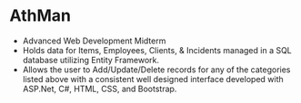 # AthMan
- Advanced Web Development Midterm
- Holds data for Items, Employees, Clients, & Incidents managed in a SQL database utilizing Entity Framework. 
- Allows the user to Add/Update/Delete records for any of the categories listed above with a consistent well 
designed interface developed with ASP.Net, C#, HTML, CSS, and Bootstrap.
